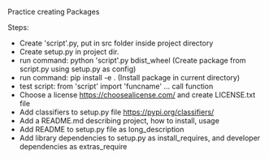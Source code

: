 Practice creating Packages

Steps:
- Create 'script'.py, put in src folder inside project directory
- Create setup.py in project dir.
- run command: python 'script'.py bdist_wheel (Create package from script.py using setup.py as config)
- run command: pip install -e .   (Install package in current directory)
- test script: from 'script' import 'funcname' ... call function
- Choose a license https://choosealicense.com/ and create LICENSE.txt file
- Add classifiers to setup.py file https://pypi.org/classifiers/
- Add a README.md describing project, how to install, usage
- Add README to setup.py file as long_description
- Add library dependencies to setup.py as install_requires, and developer dependencies as extras_require